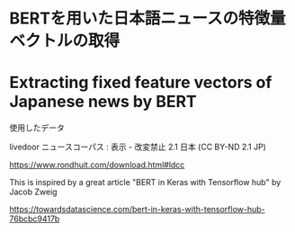 # BERTを用いた日本語ニュースの特徴量ベクトルの取得
# Extracting fixed feature vectors of Japanese news by BERT


使用したデータ

livedoor ニュースコーパス : 表示 - 改変禁止 2.1 日本 (CC BY-ND 2.1 JP)

https://www.rondhuit.com/download.html#ldcc





This is inspired by a great article "BERT in Keras with Tensorflow hub" by Jacob Zweig

https://towardsdatascience.com/bert-in-keras-with-tensorflow-hub-76bcbc9417b
